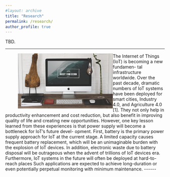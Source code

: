 ```yaml
---
#layout: archive
title: "Research"
permalink: /research/
author_profile: true
---
```



TBD.

------
<figure>
   <img src= "/images/foo-bar-identity.jpg" 
   style="float:left; width:300px;height:200 px"
  alt="this is a placeholder image">
</figure>
The Internet of Things (IoT) is becoming a new fundamen- tal infrastructure worldwide. Over the past decade, dramatic numbers of IoT systems have been deployed for smart cities, Industry 4.0, and Agriculture 4.0 [1]. They not only help in productivity enhancement and cost reduction, but also benefit in improving quality of life and creating new opportunities. However, one key lesson learned from these experiences is that power supply will become a bottleneck for IoT’s future devel- opment. First, battery is the primary power supply approach for IoT at the current stage. A limited capacity causes frequent battery replacement, which will be an unimaginable burden with the explosion of IoT devices. In addition, electronic waste due to battery disposal will be outrageous when the advent of trillions of IoT devices era. Furthermore, IoT systems in the future will often be deployed at hard-to-reach places Such applications are expected to achieve long-duration or even potentially perpetual monitoring with minimum maintenance. 
------


